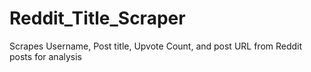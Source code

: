 # Reddit_Title_Scraper
Scrapes Username, Post title, Upvote Count, and post URL from Reddit posts for analysis
